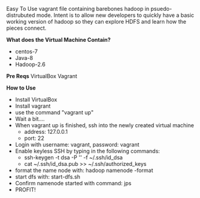 Easy To Use vagrant file containing barebones hadoop in psuedo-distrubuted mode.
Intent is to allow new developers to quickly have a basic working version of hadoop
so they can explore HDFS and learn how the pieces connect.

**What does the Virtual Machine Contain?**
* centos-7
* Java-8
* Hadoop-2.6


**Pre Reqs**
VirtualBox
Vagrant

**How to Use**
* Install VirtualBox
* Install vagrant
* use the command "vagrant up"
* Wait a bit....
* When vagrant up is finished, ssh into the newly created virtual machine
  - address: 127.0.0.1
  - port: 22
* Login with username: vagrant, password: vagrant
* Enable keyless SSH by typing in the following commands:
  - ssh-keygen -t dsa -P '' -f ~/.ssh/id_dsa
  - cat ~/.ssh/id_dsa.pub >> ~/.ssh/authorized_keys
* format the name node with: hadoop namenode -format
* start dfs with: start-dfs.sh
* Confirm namenode started with command: jps
* PROFIT!
